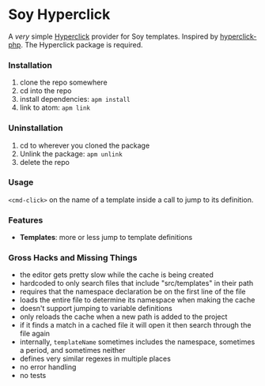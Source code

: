 # Soy Hyperclick

A *very* simple [Hyperclick](https://github.com/facebooknuclideapm/hyperclick)
provider for Soy templates. Inspired by [hyperclick-php](https://github.com/claytonrcarter/hyperclick-php).
The Hyperclick package is required.

### Installation
1. clone the repo somewhere
2. cd into the repo
3. install dependencies: `apm install`
4. link to atom: `apm link`

### Uninstallation
1. cd to wherever you cloned the package
2. Unlink the package: `apm unlink`
3. delete the repo

### Usage
`<cmd-click>` on the name of a template inside a call to jump to its definition.

### Features
* **Templates**: more or less jump to template definitions

### Gross Hacks and Missing Things
* the editor gets pretty slow while the cache is being created
* hardcoded to only search files that include "src/templates" in their path
* requires that the namespace declaration be on the first line of the file
* loads the entire file to determine its namespace when making the cache
* doesn't support jumping to variable definitions
* only reloads the cache when a new path is added to the project
* if it finds a match in a cached file it will open it then search through the file again
* internally, `templateName` sometimes includes the namespace, sometimes a period, and sometimes neither
* defines very similar regexes in multiple places
* no error handling
* no tests
